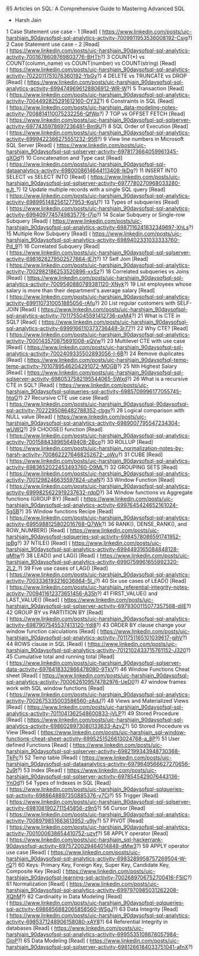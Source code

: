 65 Articles on SQL: 
A Comprehensive Guide to Mastering Advanced SQL 
- Harsh Jain

 1	Case Statement use case - 1	[Read]	( https://www.linkedin.com/posts/uic-harshjain_90daysofsql-sql-analytics-activity-7009911953536008192-Csig?)
2	Case Statement use case - 2	[Read]	( https://www.linkedin.com/posts/uic-harshjain_90daysofsql-sql-analytics-activity-7001678609769803776-BHTh?)
3	COUNT(*) vs COUNT(column_name) vs COUNT(number) vs COUNT(string)	[Read]	( https://www.linkedin.com/posts/uic-harshjain_90daysofsql-sql-analytics-activity-7022011751076360192-YbGy?)
4	DELETE vs TRUNCATE vs DROP	[Read]	( https://www.linkedin.com/posts/uic-harshjain_90daysofsql-sql-analytics-activity-6994749696128806912-WR-W?)
5	Transaction	[Read]	( https://www.linkedin.com/posts/uic-harshjain_90daysofsql-sql-analytics-activity-7004492825291612160-OY3Z?)
6	Constraints in SQL	[Read]	( https://www.linkedin.com/posts/uic-harshjain_data-modeling-notes-activity-7008814110075232256-QfWp?)
7	TOP vs OFFSET FETCH	[Read]	( https://www.linkedin.com/posts/uic-harshjain_90daysofsql-sql-sqlserver-activity-6977435978697236481-Bm9U?)
8	SQL Order of Execution	[Read]	( https://www.linkedin.com/posts/uic-harshjain_90daysofsql-sql-analytics-activity-6999422366275551232-95fI?)
9	View line numbers in Microsoft SQL Server	[Read]	( https://www.linkedin.com/posts/uic-harshjain_90daysofsql-sql-sqlserver-activity-6978173664059961345-gXOd?)
10	Concatenation and Type cast	[Read]	( https://www.linkedin.com/posts/uic-harshjain_90daysofsql-sql-dataanalytics-activity-6980008614644113408-IkDg?)
11	INSERT INTO SELECT vs SELECT INTO	[Read]	( https://www.linkedin.com/posts/uic-harshjain_90daysofsql-sql-sqlserver-activity-6977780270968033280-eJt_?)
12	Update multiple records with a single SQL query	[Read]	( https://www.linkedin.com/posts/uic-harshjain_90daysofsql-sql-analytics-activity-6989951482561277953-KqjU?)
13	Types of subqueries	[Read]	( https://www.linkedin.com/posts/uic-harshjain_90daysofsql-sql-analytics-activity-6994097745749835776-I7jp?)
14	Scalar Subquery or Single-row Subquery	[Read]	( https://www.linkedin.com/posts/uic-harshjain_90daysofsql-sql-analytics-activity-6987116241832349697-XhLs?)
15	Multiple Row Subquery	[Read]	( https://www.linkedin.com/posts/uic-harshjain_90daysofsql-sql-analytics-activity-6989402331033333760-Pd_9?)
16	Correlated Subquery	[Read]	( https://www.linkedin.com/posts/uic-harshjain_90daysofsql-sql-sqlserver-activity-6981828279502577664-lE7t?)
17	Self Join	[Read]	( https://www.linkedin.com/posts/uic-harshjain_90daysofsql-sql-analytics-activity-7002982186253520896-xxSz?)
18	Correlated subqueries vs Joins	[Read]	( https://www.linkedin.com/posts/uic-harshjain_90daysofsql-sql-analytics-activity-7009540880789381120-XNyk?)
19	List employees whose salary is more than their department's average salary	[Read]	( https://www.linkedin.com/posts/uic-harshjain_90daysofsql-sql-analytics-activity-6991107310051885056-rAfu?)
20	List regular customers with SELF-JOIN	[Read]	( https://www.linkedin.com/posts/uic-harshjain_90daysofsql-sql-analytics-activity-7011755045591412736-pxM4?)
21	What is CTE in SQL?	[Read]	( https://www.linkedin.com/posts/uic-harshjain_90daysofsql-sql-analytics-activity-6999166110373736448-3r77?)
22	Why CTE?	[Read]	( https://www.linkedin.com/posts/uic-harshjain_90daysofsql-sql-analytics-activity-7000143570875691008-xQVw?)
23	Multilevel CTE with use case	[Read]	( https://www.linkedin.com/posts/uic-harshjain_90daysofsql-sql-analytics-activity-7002409335502893056-l-6B?)
24	Remove duplicates	[Read]	( https://www.linkedin.com/posts/uic-harshjain_90daysofsql-temp-temp-activity-7010789546204291072-MOGB?)
25	Nth Highest Salary	[Read]	( https://www.linkedin.com/posts/uic-harshjain_90daysofsql-sql-sqlserver-activity-6980537582195544065-5Wxd?)
26	What is a recursive CTE in SQL?	[Read]	( https://www.linkedin.com/posts/uic-harshjain_90daysofsql-sqlqueries-sql-activity-6985709996177055745-htqO?)
27	Recursive CTE use case	[Read]	( https://www.linkedin.com/posts/uic-harshjain_90daysofsql-90daysofsql-sql-activity-7022295086482788352-cbgv?)
28	Logical comparison with NULL value	[Read]	( https://www.linkedin.com/posts/uic-harshjain_90daysofsql-sql-analytics-activity-6989007795547234304-wUWQ?)
29	CHOOSE() function	[Read]	( https://www.linkedin.com/posts/uic-harshjain_90daysofsql-sql-analytics-activity-7001588438965649408-2Bco?)
30	ROLLUP	[Read]	( https://www.linkedin.com/posts/uic-harshjain_normalization-notes-by-harsh-activity-7008622276468252672-_oWu?)
31	CUBE	[Read]	( https://www.linkedin.com/posts/uic-harshjain_90daysofsql-sql-analytics-activity-6983652022453493760-D9ML?)
32	GROUPING SETS	[Read]	( https://www.linkedin.com/posts/uic-harshjain_90daysofsql-sql-analytics-activity-7001298246635597824-uhaN?)
33	Window Function	[Read]	( https://www.linkedin.com/posts/uic-harshjain_90daysofsql-sql-analytics-activity-6999825622919237632-rdpD?)
34	Window functions vs Aggregate functions (GROUP BY)	[Read]	( https://www.linkedin.com/posts/uic-harshjain_90daysofsql-sql-analytics-activity-6997645424652161024-5gSB?)
35	Window functions Recipe	[Read]	( https://www.linkedin.com/posts/uic-harshjain_90daysofsql-sql-analytics-activity-6995988125802016768-Q7Wk?)
36	RANK(), DENSE_RANK(), and ROW_NUMBER()	[Read]	( https://www.linkedin.com/posts/uic-harshjain_90daysofsql-sqlqueries-sql-activity-6984578086591741952-jpBg?)
37	NTILE()	[Read]	( https://www.linkedin.com/posts/uic-harshjain_90daysofsql-sql-analytics-activity-6994493165084848128-qMtw?)
38	LEAD() and LAG()	[Read]	( https://www.linkedin.com/posts/uic-harshjain_90daysofsql-sql-analytics-activity-6990759961655992320-2L2_?)
39	Five use cases of LAG()	[Read]	( https://www.linkedin.com/posts/uic-harshjain_90daysofsql-sql-analytics-activity-7003336193216036864-5I_i?)
40	Six use cases of LEAD()	[Read]	( https://www.linkedin.com/posts/uic-harshjain_referential-integrity-notes-activity-7009411612373651456-A35h?)
41	FIRST_VALUE() and LAST_VALUE()	[Read]	( https://www.linkedin.com/posts/uic-harshjain_90daysofsql-sql-sqlserver-activity-6979300115077357568-diIE?)
42	GROUP BY vs PARTITION BY	[Read]	( https://www.linkedin.com/posts/uic-harshjain_90daysofsql-sql-analytics-activity-6987907545537413120-Ydl8?)
43	ORDER BY clause change your window function calculations	[Read]	( https://www.linkedin.com/posts/uic-harshjain_90daysofsql-sql-analytics-activity-7011751165101039617-gjhV?)
44	ROWS clause in SQL	[Read]	( https://www.linkedin.com/posts/uic-harshjain_90daysofsql-sql-analytics-activity-7012102433715761152-J320?)
45	Cumulative total and running total	[Read]	( https://www.linkedin.com/posts/uic-harshjain_90daysofsql-sqlserver-data-activity-6976418332866478080-9TkV?)
46	Window Functions Cheat sheet	[Read]	( https://www.linkedin.com/posts/uic-harshjain_90daysofsql-sql-analytics-activity-7000626109574782976-UeD0?)
47	window frames work with SQL window functions	[Read]	( https://www.linkedin.com/posts/uic-harshjain_90daysofsql-sql-analytics-activity-7002675335003586560-zAdJ?)
48	Views and Materialized Views	[Read]	( https://www.linkedin.com/posts/uic-harshjain_90daysofsql-sql-analytics-activity-7011041362548600833-jVLP?)
49	Stored Procedure	[Read]	( https://www.linkedin.com/posts/uic-harshjain_90daysofsql-sql-analytics-activity-6986028973080133633-AzyZ?)
50	Stored Procedure vs View	[Read]	( https://www.linkedin.com/posts/uic-harshjain_sql-window-functions-cheat-sheet-activity-6995251526613024768-a_8P?)
51	User defined Functions	[Read]	( https://www.linkedin.com/posts/uic-harshjain_90daysofsql-sql-sqlserver-activity-6982199343948730368-TkPc?)
52	Temp table	[Read]	( https://www.linkedin.com/posts/uic-harshjain_90daysofsql-sql-dataanalytics-activity-6979649566627270656-2u9t?)
53	Index	[Read]	( https://www.linkedin.com/posts/uic-harshjain_90daysofsql-sql-sqlserver-activity-6978545429076443136-YnOd?)
54	Types of Indexes in SQL	[Read]	( https://www.linkedin.com/posts/uic-harshjain_90daysofsql-sqlqueries-sql-activity-6988648897350885376-y7Ci?)
55	Trigger	[Read]	( https://www.linkedin.com/posts/uic-harshjain_90daysofsql-sql-sqlserver-activity-6981081902711545856-z9n5?)
56	Cursor	[Read]	( https://www.linkedin.com/posts/uic-harshjain_90daysofsql-sql-analytics-activity-7008979851663613952-u9jy?)
57	PIVOT	[Read]	( https://www.linkedin.com/posts/uic-harshjain_90daysofsql-sql-analytics-activity-7001000638654410752-uzvf?)
58	APPLY operator	[Read]	( https://www.linkedin.com/posts/uic-harshjain_sql-hackerrank-90daysofsql-activity-6975720029464014848-dMw3?)
59	APPLY operator use case	[Read]	( https://www.linkedin.com/posts/uic-harshjain_90daysofsql-sql-analytics-activity-6983289958757269504-W-rQ?)
60	Keys: Primary Key, Foreign Key, Super Key, Candidate Key, Composite Key	[Read]	( https://www.linkedin.com/posts/uic-harshjain_90daysofsql-learning-sql-activity-7002689706752700416-F5lC?)
61	Normalization	[Read]	( https://www.linkedin.com/posts/uic-harshjain_90daysofsql-sql-analytics-activity-6997970985031262208-XQhM?)
62	Cardinality in Data Modeling	[Read]	( https://www.linkedin.com/posts/uic-harshjain_90daysofsql-sqlqueries-sql-activity-6986856882065858560-WSgJ?)
63	Data Integrity	[Read]	( https://www.linkedin.com/posts/uic-harshjain_90daysofsql-sql-analytics-activity-6985371248906158080-xAY8?)
64	Referential Integrity in databases	[Read]	( https://www.linkedin.com/posts/uic-harshjain_90daysofsql-sql-analytics-activity-6995535108678057984-GjoP?)
65	Data Modeling	[Read]	( https://www.linkedin.com/posts/uic-harshjain_90daysofsql-sql-sqlserver-activity-6981266184033751041-afnX?)
